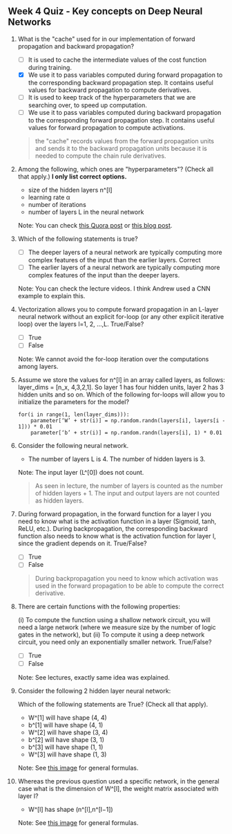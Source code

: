 ## Week 4 Quiz - Key concepts on Deep Neural Networks

1. What is the "cache" used for in our implementation of forward propagation and backward propagation?

   - [ ] It is used to cache the intermediate values of the cost function during training.
   - [X] We use it to pass variables computed during forward propagation to the corresponding backward propagation step. It contains useful values for backward propagation to compute derivatives.
   - [ ] It is used to keep track of the hyperparameters that we are searching over, to speed up computation.
   - [ ] We use it to pass variables computed during backward propagation to the corresponding forward propagation step. It contains useful values for forward propagation to compute activations.

   > the "cache" records values from the forward propagation units and sends it to the backward propagation units because it is needed to compute the chain rule derivatives.
   >
2. Among the following, which ones are "hyperparameters"? (Check all that apply.) **I only list correct options.**

   - size of the hidden layers n^[l]
   - learning rate α
   - number of iterations
   - number of layers L in the neural network

   Note: You can check [this Quora post](https://www.quora.com/What-are-hyperparameters-in-machine-learning) or [this blog post](http://colinraffel.com/wiki/neural_network_hyperparameters).
3. Which of the following statements is true?

   - [ ] The deeper layers of a neural network are typically computing more complex features of the input than the earlier layers.
     Correct
   - [ ] The earlier layers of a neural network are typically computing more complex features of the input than the deeper layers.

   Note: You can check the lecture videos. I think Andrew used a CNN example to explain this.
4. Vectorization allows you to compute forward propagation in an L-layer neural network without an explicit for-loop (or any other explicit iterative loop) over the layers l=1, 2, …,L. True/False?

   - [ ] True
   - [ ] False

   Note: We cannot avoid the for-loop iteration over the computations among layers.
5. Assume we store the values for n^[l] in an array called layers, as follows: layer_dims = [n_x, 4,3,2,1]. So layer 1 has four hidden units, layer 2 has 3 hidden units and so on. Which of the following for-loops will allow you to initialize the parameters for the model?

   ```
   for(i in range(1, len(layer_dims))):
       parameter[‘W’ + str(i)] = np.random.randn(layers[i], layers[i - 1])) * 0.01
       parameter[‘b’ + str(i)] = np.random.randn(layers[i], 1) * 0.01
   ```
6. Consider the following neural network.

   - The number of layers L is 4. The number of hidden layers is 3.

   Note: The input layer (L^[0]) does not count.

   > As seen in lecture, the number of layers is counted as the number of hidden layers + 1. The input and output layers are not counted as hidden layers.
   >
7. During forward propagation, in the forward function for a layer l you need to know what is the activation function in a layer (Sigmoid, tanh, ReLU, etc.). During backpropagation, the corresponding backward function also needs to know what is the activation function for layer l, since the gradient depends on it. True/False?

   - [ ] True
   - [ ] False

   > During backpropagation you need to know which activation was used in the forward propagation to be able to compute the correct derivative.
   >
8. There are certain functions with the following properties:

   (i) To compute the function using a shallow network circuit, you will need a large network (where we measure size by the number of logic gates in the network), but (ii) To compute it using a deep network circuit, you need only an exponentially smaller network. True/False?

   - [ ] True
   - [ ] False

   Note: See lectures, exactly same idea was explained.
9. Consider the following 2 hidden layer neural network:

   Which of the following statements are True? (Check all that apply).

   - W^[1] will have shape (4, 4)
   - b^[1] will have shape (4, 1)
   - W^[2] will have shape (3, 4)
   - b^[2] will have shape (3, 1)
   - b^[3] will have shape (1, 1)
   - W^[3] will have shape (1, 3)

   Note: See [this image](https://user-images.githubusercontent.com/14886380/29200515-7fdd1548-7e88-11e7-9d05-0878fe96bcfa.png) for general formulas.
10. Whereas the previous question used a specific network, in the general case what is the dimension of W^[l], the weight matrix associated with layer l?

    - W^[l] has shape (n^[l],n^[l−1])

    Note: See [this image](https://user-images.githubusercontent.com/14886380/29200515-7fdd1548-7e88-11e7-9d05-0878fe96bcfa.png) for general formulas.
